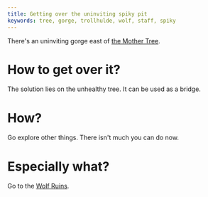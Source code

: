 ```yaml
---
title: Getting over the uninviting spiky pit
keywords: tree, gorge, trollhulde, wolf, staff, spiky
---
```


There's an uninviting gorge east of [the Mother Tree](050-mother-tree.md).

# How to get over it?
The solution lies on the unhealthy tree. It can be used as a bridge.

# How?
Go explore other things. There isn't much you can do now.

# Especially what?
Go to the [Wolf Ruins](300-wolf-ruins/index.md).
